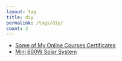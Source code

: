 ```yaml
---
layout: tag
title: diy
permalink: /tags/diy/
count: 2
---
```


- [Some of My Online Courses Certificates](https://samirpaulb.github.io/blog-jekyll/posts/some-of-my-online-courses-certificates/)
- [Mini 600W Solar System](http://lholz.de/maker/solar-panels/)
